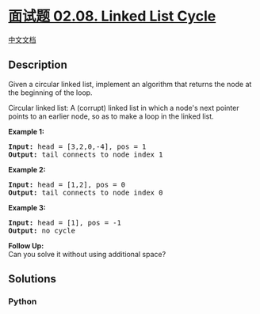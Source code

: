 # [面试题 02.08. Linked List Cycle]()

[中文文档](/lcci/02.08.Linked%20List%20Cycle/README.md)

## Description

<p>Given a circular linked list, implement an algorithm that returns the node at the beginning of the loop.</p>

<p>Circular linked list: A (corrupt) linked list in which a node&#39;s next pointer points to an earlier node, so as to make a loop in the linked list.</p>

<p><strong>Example 1: </strong></p>

<pre>
<strong>Input: </strong>head = [3,2,0,-4], pos = 1
<strong>Output: </strong>tail connects to node index 1</pre>

<p><strong>Example 2: </strong></p>

<pre>
<strong>Input: </strong>head = [1,2], pos = 0
<strong>Output: </strong>tail connects to node index 0</pre>

<p><strong>Example 3: </strong></p>

<pre>
<strong>Input: </strong>head = [1], pos = -1
<strong>Output: </strong>no cycle</pre>

<p><strong>Follow Up: </strong><br />
Can you solve it without using additional space?</p>


## Solutions

<!-- tabs:start -->

### **Python**

```python

```

<!-- tabs:end -->
